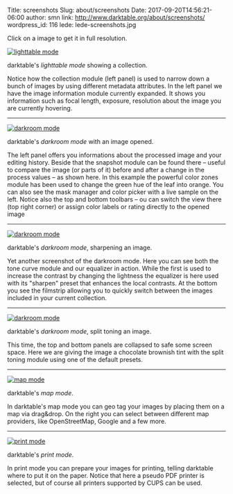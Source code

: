 Title: screenshots
Slug: about/screenshots
Date: 2017-09-20T14:56:21-06:00
author: smn
link: http://www.darktable.org/about/screenshots/
wordpress_id: 116
lede: lede-screenshots.jpg

Click on a image to get it in full resolution.


[![lighttable mode](screenshot_lighttable_thumb.jpg)]({attach}/images/screenshot_lighttable.jpg)

darktable's _lighttable mode_ showing a collection.

Notice how the collection module (left panel) is used to narrow down a bunch of images by using different metadata attributes.
In the left panel we have the image information module currently expanded. It shows you information such as focal length, exposure, resolution about the image you are currently hovering.

<hr>

[![darkroom mode](screenshot_darkroom1_thumb.jpg)]({attach}/images/screenshot_darkroom1.jpg)

darktable's _darkroom mode_ with an image opened.

The left panel offers you informations about the processed image and your editing history. Beside that the snapshot module can be found there&nbsp;– useful to compare the image (or parts of it) before and after a change in the process values&nbsp;– as shown here. In this example the powerful color zones module has been used to change the green hue of the leaf into orange. You can also see the mask manager
and color picker with a live sample on the left. Notice also the top and bottom toolbars&nbsp;&ndash; ou can switch the view there (top right corner) or assign color labels or rating directly to the opened image

<hr>

[![darkroom mode](screenshot_darkroom2_thumb.jpg)]({attach}/images/screenshot_darkroom2.jpg)

darktable's _darkroom mode_, sharpening an image.

Yet another screenshot of the darkroom mode. Here you can see both the tone curve module and our equalizer in action. While the first is used to increase the contrast by changing the lightness the equalizer is here used with its "sharpen" preset that enhances the local contrasts. At the bottom you see the filmstrip allowing you to quickly switch between the images included in your current collection.

<hr>

[![darkroom mode](screenshot_darkroom3_thumb.jpg)]({attach}/images/screenshot_darkroom3.jpg)

darktable's _darkroom mode_, split toning an image.

This time, the top and bottom panels are collapsed to safe some screen space. Here we are giving the image a chocolate brownish tint with the split toning module using one of the default presets.

<hr>

[![map mode](screenshot_map_thumb.jpg)]({attach}/images/screenshot_map.jpg)

darktable's _map mode_.

In darktable's map mode you can geo tag your images by placing them on a map via drag&drop. On the right you can select between different map providers, like OpenStreetMap, Google and a few more.

<hr>

[![print mode](screenshot_print_thumb.jpg)]({attach}/images/screenshot_print.jpg)

darktable's _print mode_.

In print mode you can prepare your images for printing, telling darktable where to put it on the paper. Notice that here a pseudo PDF printer is selected, but of course all printers supported by CUPS can be used.
